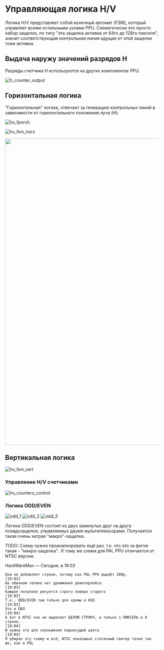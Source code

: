 # Управляющая логика H/V

Логика H/V представляет собой конечный автомат (FSM), который управляет всеми остальными узлами PPU. Схематически это просто набор защелок, по типу "эта защелка активна от 64го до 128го пикселя", значит соответствующая контрольная линия идущая от этой защелки тоже активна.

## Выдача наружу значений разрядов H

Разряды счетчика H используются на других компонентах PPU.

![h_counter_output](/BreakingNESWiki/imgstore/h_counter_output.jpg)

## Горизонтальная логика

"Горизонтальная" логика, отвечает за генерацию контрольных линий в зависимости от горизонтального положения луча (H):

![hv_fporch](/BreakingNESWiki/imgstore/hv_fporch.jpg)

![hv_fsm_horz](/BreakingNESWiki/imgstore/hv_fsm_horz.jpg)

<img src="/BreakingNESWiki/imgstore/7fc48a229053d2cf091195ec01a345ce.jpg" width="1000px">

## Вертикальная логика

![hv_fsm_vert](/BreakingNESWiki/imgstore/hv_fsm_vert.jpg)

### Управление H/V счетчиками

![hv_counters_control](/BreakingNESWiki/imgstore/hv_counters_control.jpg)

### Логика ODD/EVEN

![odd_1](/BreakingNESWiki/imgstore/5c4d95b2bf506ef6b183cf8bb46e9433.jpg) ![odd_2](/BreakingNESWiki/imgstore/e4220e0351932b00026250fc2f3c858a.jpg) ![odd_3](/BreakingNESWiki/imgstore/e7d09137ee29ae53340df1cb2285585f.jpg)

Логика ODD/EVEN состоит из двух замкнутых друг на друга псевдозащелок, управляемых двумя мультиплексорами. Получается такая очень хитрая "макро"-защелка.

TODO: Схему нужно проанализровать ещё раз, т.к. что это за фигня такая - "макро-защелка".. К тому же схема для PAL PPU отличается от NTSC версии.

HardWareMan — Сегодня, в 19:03
```
Она не добавляет строки, потому как PAL PPU выдаёт 288р.
[19:03]
На обычном телике нет дрожжания деинтерлейса.
[19:03]
Каждое полуполе рисуется строго поверх старого
[19:03]
Т.е., ODD/EVEN там только для хромы и HUE.
[19:03]
Это в ПАЛ
[19:04]
А вот в NTSC оно не вырезает ЦЕЛУЮ СТРОКУ, а только 1 ПИКСЕЛЬ в 0 строке.
[19:04]
И нужно это для скольжения поднесущей цвета
[19:04]
Я убирал эту схему и всё, NTSC показывал статичный свитер точно так же, как и PAL
```
